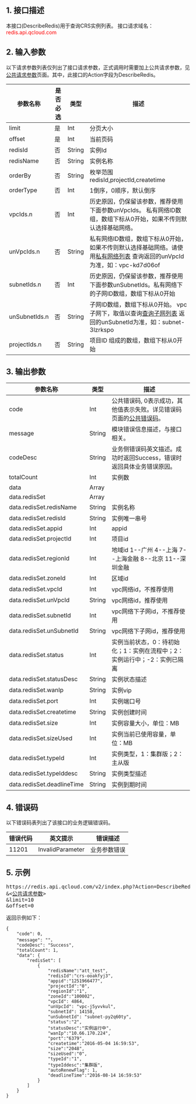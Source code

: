 ## 1. 接口描述
 
本接口(DescribeRedis)用于查询CRS实例列表。
接口请求域名：<font style='color:red'>redis.api.qcloud.com </font>

## 2. 输入参数
以下请求参数列表仅列出了接口请求参数，正式调用时需要加上公共请求参数，见<a href='/doc/api/372/4153' title='公共请求参数'>公共请求参数</a>页面。其中，此接口的Action字段为DescribeRedis。

| 参数名称 | 是否必选  | 类型 | 描述 |
|---------|---------|---------|---------|
| limit | 是 | Int | 分页大小|
| offset | 是 | Int | 当前页码|
| redisId | 否 | String | 实例Id|
| redisName | 否 | String | 实例名称|
| orderBy | 否 | String | 枚举范围redisId,projectId,createtime|
| orderType | 否 | Int | 1倒序，0顺序，默认倒序|
| vpcIds.n  | 否 | Int | 历史原因，仍保留该参数，推荐使用下面参数unVpcIds。 私有网络ID数组，数组下标从0开始，如果不传则默认选择基础网络。|
| unVpcIds.n  | 否 | String | 私有网络ID数组，数组下标从0开始，如果不传则默认选择基础网络。请使用[私有网络列表](http://tce.fsphere.cn/doc/api/245/1372) 查询返回的unVpcId为准，如：vpc-kd7d06of|
| subnetIds.n | 否 | Int | 历史原因，仍保留该参数，推荐使用下面参数unSubnetIds。私有网络下的子网ID数组，数组下标从0开始|
| unSubnetIds.n | 否 | String | 子网ID数组，数组下标从0开始。 vpc子网下，取值以查询[查询子网列表](http://tce.fsphere.cn/document/product/215/1371) 返回的unSubnetId为准，如：subnet-3lzrkspo|
| projectIds.n | 否 | String | 项目ID 组成的数组，数组下标从0开始|

## 3. 输出参数
| 参数名称 | 类型 | 描述 |
|---------|---------|---------|
| code | Int | 公共错误码, 0表示成功，其他值表示失败。详见错误码页面的<a href='http://tce.fsphere.cn/doc/api/372/%E9%94%99%E8%AF%AF%E7%A0%81#1.E3.80.81.E5.85.AC.E5.85.B1.E9.94.99.E8.AF.AF.E7.A0.81' title='公共错误码'>公共错误码</a>。|
| message | String | 模块错误信息描述，与接口相关。|
| codeDesc | String | 业务侧错误码英文描述。成功时返回Success，错误时返回具体业务错误原因。 |
| totalCount | Int | 实例数 |
| data | Array |  |
| data.redisSet | Array | | 
| data.redisSet.redisName | String | 实例名称 | 
| data.redisSet.redisId | String | 实例唯一串号| 
| data.redisSet.appid | Int | appid | 
| data.redisSet.projectId | Int | 项目id | 
| data.redisSet.regionId | Int | 地域id 1--广州 4--上海  7--上海金融 8--北京  11--深圳金融  | 
| data.redisSet.zoneId | Int | 区域id | 
| data.redisSet.vpcId | Int | vpc网络id，不推荐使用 |
| data.redisSet.unVpcId | String | vpc网络id，推荐使用 |  
| data.redisSet.subnetId | Int | vpc网络下子网id，不推荐使用 |
| data.redisSet.unSubnetId | String | vpc网络下子网id，推荐使用 | 
| data.redisSet.status | Int | 实例当前状态，0：待初始化；1：实例在流程中；2：实例运行中；-2：实例已隔离 | 
| data.redisSet.statusDesc | String | 实例状态描述 | 
| data.redisSet.wanIp | String | 实例vip | 
| data.redisSet.port | Int | 实例端口号 | 
| data.redisSet.createtime | String | 实例创建时间 | 
| data.redisSet.size | Int | 实例容量大小，单位：MB| 
| data.redisSet.sizeUsed | Int | 实例当前已使用容量，单位：MB | 
| data.redisSet.typeId | Int | 实例类型，1：集群版；2：主从版| 
| data.redisSet.typeIddesc | String | 实例类型描述 |
 | data.redisSet.deadlineTime | String | 实例到期时间 |


## 4. 错误码
以下错误码表列出了该接口的业务逻辑错误码。

| 错误代码 | 英文提示 | 错误描述 |
|---------|---------|---------|
|11201|InvalidParameter|业务参数错误|

## 5. 示例
<pre>
https://redis.api.qcloud.com/v2/index.php?Action=DescribeRedis
&<<a href="http://tce.fsphere.cn/doc/api/229/6976">公共请求参数</a>>
&limit=10
&offset=0
</pre>
返回示例如下：
```
{
    "code": 0,
	"message": ""，
	"codeDesc": "Success",
    "totalCount": 1,
    "data": {
        "redisSet": [
            {
                "redisName":"att_test",
                "redisId":"crs-ooakfyj3",
                "appid":"1251966477",
                "projectId":"0",
                "regionId":"1",
                "zoneId":"100002",
                "vpcId": 4864,
 				"unVpcId": "vpc-j5yvvkul",
                "subnetId": 14158,
				"unSubnetId": "subnet-py2q60ty",
                "status":"2",
                "statusDesc":"实例运行中",
                "wanIp":"10.66.170.224",
                "port":"6379",
                "createtime":"2016-05-04 16:59:53",
                "size":"2048",
                "sizeUsed":"0",
                "typeId":"1",
                "typeIddesc":"集群版",
				"autoRenewFlag": 1,
                "deadlineTime":"2016-08-14 16:59:53"
            }
        ]
    }
}
```